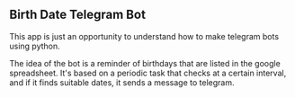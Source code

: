 ## Birth Date Telegram Bot

This app is just an opportunity to understand how to make telegram bots using python.

The idea of the bot is a reminder of birthdays that are listed in the google spreadsheet. It's based on a periodic task that checks at a certain interval, and if it finds suitable dates, it sends a message to telegram.
